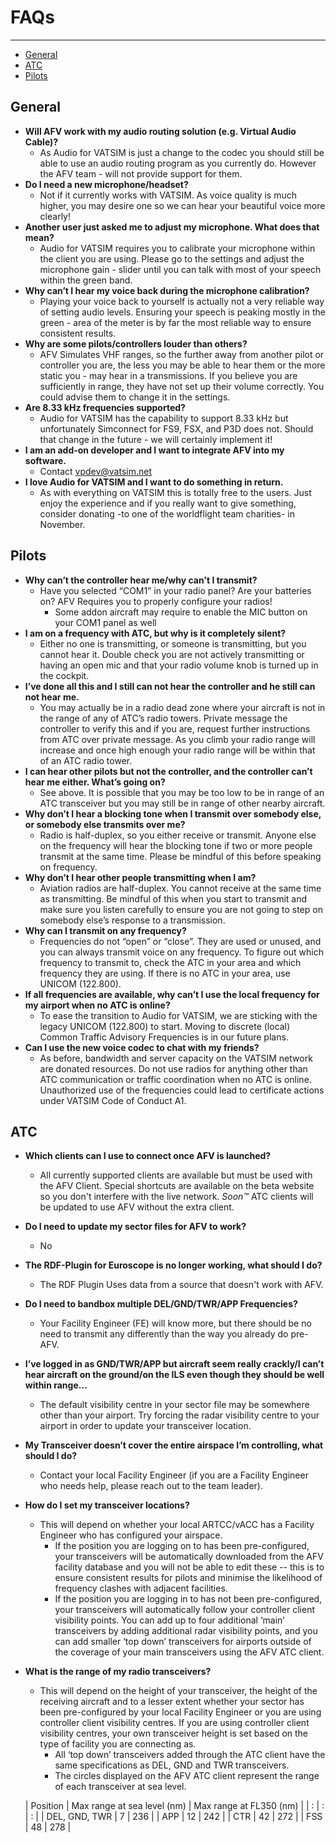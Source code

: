 # FAQs

---

- [General](#general)
- [ATC](#atc)
- [Pilots](#pilots)

<a name="general"></a>
## General
- <b>Will AFV work with my audio routing solution (e.g. Virtual Audio Cable)?</b>
    - As Audio for VATSIM is just a change to the codec you should still be able to use an audio routing program as you currently do. However the AFV team - will not provide support for them. 
- <b>Do I need a new microphone/headset?</b>
    - Not if it currently works with VATSIM. As voice quality is much higher, you may desire one so we can hear your beautiful voice more clearly!
- <b>Another user just asked me to adjust my microphone. What does that mean?</b>
    - Audio for VATSIM requires you to calibrate your microphone within the client you are using. Please go to the settings and adjust the microphone gain - slider until you can talk with most of your speech within the green band.
- <b>Why can’t I hear my voice back during the microphone calibration?</b>
    - Playing your voice back to yourself is actually not a very reliable way of setting audio levels. Ensuring your speech is peaking mostly in the green - area of the meter is by far the most reliable way to ensure consistent results.
- <b>Why are some pilots/controllers louder than others?</b>
    - AFV Simulates VHF ranges, so the further away from another pilot or controller you are, the less you may be able to hear them or the more static you - may hear in a transmissions. If you believe you are sufficiently in range, they have not set up their volume correctly. You could advise them to change it in the settings.
- <b>Are 8.33 kHz frequencies supported?</b>
    - Audio for VATSIM has the capability to support 8.33 kHz but unfortunately Simconnect for FS9, FSX, and P3D does not. Should that change in the future - we will certainly implement it!
- <b>I am an add-on developer and I want to integrate AFV into my software.</b>
    - Contact vpdev@vatsim.net
- <b>I love Audio for VATSIM and I want to do something in return.</b>
    - As with everything on VATSIM this is totally free to the users. Just enjoy the experience and if you really want to give something, consider donating -to one of the worldflight team charities- in November.

<a name="pilots"></a>
## Pilots
- <b>Why can’t the controller hear me/why can't I transmit?</b>
    - Have you selected “COM1” in your radio panel? Are your batteries on? AFV Requires you to properly configure your radios!
        - Some addon aircraft may require to enable the MIC button on your COM1 panel as well
- <b>I am on a frequency with ATC, but why is it completely silent?</b>
    - Either no one is transmitting, or someone is transmitting, but you cannot hear it. Double check you are not actively transmitting or having an open mic and that your radio volume knob is turned up in the cockpit.
- <b>I’ve done all this and I still can not hear the controller and he still can not hear me.</b>
    - You may actually be in a radio dead zone where your aircraft is not in the range of any of ATC’s radio towers. Private message the controller to verify this and if you are, request further instructions from ATC over private message. As you climb your radio range will increase and once high enough your radio range will be within that of an ATC radio tower.
- <b>I can hear other pilots but not the controller, and the controller can’t hear me either. What’s going on?</b>
    - See above. It is possible that you may be too low to be in range of an ATC transceiver but you may still be in range of other nearby aircraft.
- <b>Why don’t I hear a blocking tone when I transmit over somebody else, or somebody else transmits over me?</b>
    - Radio is half-duplex, so you either receive or transmit. Anyone else on the frequency will hear the blocking tone if two or more people transmit at the same time. Please be mindful of this before speaking on frequency.
- <b>Why don’t I hear other people transmitting when I am?</b>
    - Aviation radios are half-duplex. You cannot receive at the same time as transmitting. Be mindful of this when you start to transmit and make sure you listen carefully to ensure you are not going to step on somebody else’s response to a transmission.
- <b>Why can I transmit on any frequency?</b>
    - Frequencies do not “open” or “close”. They are used or unused, and you can always transmit voice on any frequency. To figure out which frequency to transmit to, check the ATC in your area and which frequency they are using. If there is no ATC in your area, use UNICOM (122.800).
- <b>If all frequencies are available, why can’t I use the local frequency for my airport when no ATC is online?</b>
    - To ease the transition to Audio for VATSIM, we are sticking with the legacy UNICOM (122.800) to start. Moving to discrete (local) Common Traffic Advisory Frequencies is in our future plans.
- <b>Can I use the new voice codec to chat with my friends?</b>
    - As before, bandwidth and server capacity on the VATSIM network are donated resources. Do not use radios for anything other than ATC communication or traffic coordination when no ATC is online. Unauthorized use of the frequencies could lead to certificate actions under VATSIM Code of Conduct A1. 

<a name="atc"></a>
## ATC
- <b>Which clients can I use to connect once AFV is launched?</b>
    - All currently supported clients are available but must be used with the AFV Client. Special shortcuts are available on the beta website so you don't interfere with the live network. <i>Soon™</i> ATC clients will be updated to use AFV without the extra client.
- <b>Do I need to update my sector files for AFV to work?</b>
    - No
- <b>The RDF-Plugin for Euroscope is no longer working, what should I do?</b>
    - The RDF Plugin Uses data from a source that doesn't work with AFV.
- <b>Do I need to bandbox multiple DEL/GND/TWR/APP Frequencies?</b>
    - Your Facility Engineer (FE) will know more, but there should be no need to transmit any differently than the way you already do pre-AFV.
- <b>I’ve logged in as GND/TWR/APP but aircraft seem really crackly/I can’t hear aircraft on the ground/on the ILS even though they should be well within range…</b>
    - The default visibility centre in your sector file may be somewhere other than your airport. Try forcing the radar visibility centre to your airport in order to update your transceiver location.
- <b>My Transceiver doesn’t cover the entire airspace I’m controlling, what should I do?</b>
    - Contact your local Facility Engineer (if you are a Facility Engineer who needs help, please reach out to the team leader).
- <b>How do I set my transceiver locations?</b>
    - This will depend on whether your local ARTCC/vACC has a Facility Engineer who has configured your airspace.
        - If the position you are logging on to has been pre-configured, your transceivers will be automatically downloaded from the AFV facility database and you will not be able to edit these -- this is to ensure consistent results for pilots and minimise the likelihood of frequency clashes with adjacent facilities.
        - If the position you are logging in to has not been pre-configured, your transceivers will automatically follow your controller client visibility points. You can add up to four additional ‘main’ transceivers by adding additional radar visibility points, and you can add smaller ‘top down’ transceivers for airports outside of the coverage of your main transceivers using the AFV ATC client.
- <b>What is the range of my radio transceivers?</b>
    - This will depend on the height of your transceiver, the height of the receiving aircraft and to a lesser extent whether your sector has been pre-configured by your local Facility Engineer or you are using controller client visibility centres. If you are using controller client visibility centres, your own transceiver height is set based on the type of facility you are connecting as.
        - All ‘top down’ transceivers added through the ATC client have the same specifications as DEL, GND and TWR transceivers.
        - The circles displayed on the AFV ATC client represent the range of each transceiver at sea level.

    | Position      | Max range at sea level (nm) | Max range at FL350 (nm) |
    | :             |   :                         |  :                      |
    | DEL, GND, TWR | 7                           | 236                     |
    | APP           | 12                          | 242                     |
    | CTR           | 42                          | 272                     |
    | FSS           | 48                          | 278                     |